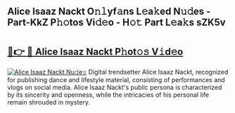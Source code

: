 ## Alice Isaaz Nackt O𝚗𝚕yf𝚊ns L𝚎a𝚔ed N𝚞𝚍es - Part-KkZ P𝚑𝚘tos Vi𝚍𝚎o - H𝚘𝚝 Part L𝚎a𝚔s sZK5v

# <h2><a href="http://kff0htx.oniu.top/?m=Alice+Isaaz+Nackt">🔗👉 🔴 Alice Isaaz Nackt P𝚑ot𝚘𝚜 V𝚒d𝚎o</a></h2>

[![Alice Isaaz Nackt Nu𝚍e𝚜](https://i.imgur.com/0qMVB7G.gif)](http://kff0htx.oniu.top/?m=Alice+Isaaz+Nackt)
Digital trendsetter Alice Isaaz Nackt, recognized for publishing dance and lifestyle material, consisting of performances and vlogs on social media. Alice Isaaz Nackt's public persona is characterized by its sincerity and openness, while the intricacies of his personal life remain shrouded in mystery.  
